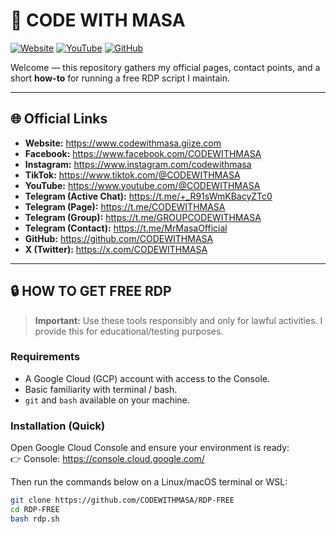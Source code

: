# 👋 CODE WITH MASA

[![Website](https://img.shields.io/badge/website-codewithmasa.giize.com-blue)](https://www.codewithmasa.giize.com)
[![YouTube](https://img.shields.io/badge/YouTube-@CODEWITHMASA-red)](https://www.youtube.com/@CODEWITHMASA)
[![GitHub](https://img.shields.io/badge/GitHub-CODEWITHMASA-black)](https://github.com/CODEWITHMASA)

Welcome — this repository gathers my official pages, contact points, and a short **how-to** for running a free RDP script I maintain.

---

## 🌐 Official Links

- **Website:** https://www.codewithmasa.giize.com  
- **Facebook:** https://www.facebook.com/CODEWITHMASA  
- **Instagram:** https://www.instagram.com/codewithmasa  
- **TikTok:** https://www.tiktok.com/@CODEWITHMASA  
- **YouTube:** https://www.youtube.com/@CODEWITHMASA  
- **Telegram (Active Chat):** https://t.me/+_R91sWmKBacyZTc0  
- **Telegram (Page):** https://t.me/CODEWITHMASA  
- **Telegram (Group):** https://t.me/GROUPCODEWITHMASA  
- **Telegram (Contact):** https://t.me/MrMasaOfficial  
- **GitHub:** https://github.com/CODEWITHMASA  
- **X (Twitter):** https://x.com/CODEWITHMASA

---

## 🔒 HOW TO GET FREE RDP

> **Important:** Use these tools responsibly and only for lawful activities. I provide this for educational/testing purposes.

### Requirements
- A Google Cloud (GCP) account with access to the Console.
- Basic familiarity with terminal / bash.
- `git` and `bash` available on your machine.

### Installation (Quick)
Open Google Cloud Console and ensure your environment is ready:  
👉 Console: https://console.cloud.google.com/

Then run the commands below on a Linux/macOS terminal or WSL:

```bash
git clone https://github.com/CODEWITHMASA/RDP-FREE
cd RDP-FREE
bash rdp.sh
